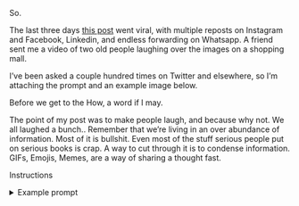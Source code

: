 
So.

The last three days [this post](https://x.com/patife/status/1906442934343634951) went viral, with multiple reposts on Instagram and Facebook, Linkedin, and endless forwarding on Whatsapp. A friend sent me a video of two old people laughing over the images on a shopping mall.

I’ve been asked a couple hundred times on Twitter and elsewhere, so I’m attaching the prompt and an example image below. 

Before we get to the How, a word if I may.

The point of my post was to make people laugh, and because why not. We all laughed a bunch.. Remember that we’re living in an over abundance of information. Most of it is bullshit. Even most of the stuff serious people put on serious books is crap. A way to cut through it is to condense information. GIFs, Emojis, Memes, are a way of sharing a thought fast.  



Instructions

<details><summary>Example prompt</summary>

> Create image. Create a toy of the person in the photo. Let it be an action figure. Next to the figure, there should be the toy's equipment, each in its individual blisters. 1) a book called "Tecnoforma". 2) A 3-headed dog with a tag that says "Troika" and a bone at its feet with word "austerity" written on it. 3) a three-headed Hydra with with a tag called "Geringonça". 4) a book titled "D. Sebastião". Don't repeat the equipment under any circumstance. The card holding the blister should be strong orange. Also, on top of the box, write 'Pedro Passos Coelho' and underneath it, ‘PSD action figure'. The figure and equipment must all be inside blisters. Visualize this in a realistic way.

</details>
